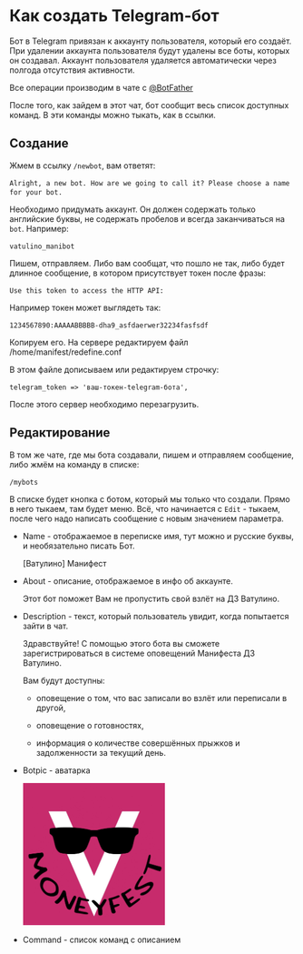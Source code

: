 # Как создать Telegram-бот

Бот в Telegram привязан к аккаунту пользователя, который его создаёт. При удалении аккаунта пользователя будут удалены все боты, которых он создавал. Аккаунт пользователя удаляется автоматически через полгода отсутствия активности.

Все операции производим в чате с [@BotFather](https://t.me/BotFather)

После того, как зайдем в этот чат, бот сообщит весь список доступных команд. В эти команды можно тыкать, как в ссылки.

## Создание

Жмем в ссылку `/newbot`, вам ответят:

    Alright, a new bot. How are we going to call it? Please choose a name for your bot.

Необходимо придумать аккаунт. Он должен содержать только английские буквы, не содержать пробелов и всегда заканчиваться на `bot`. Например:

    vatulino_manibot

Пишем, отправляем. Либо вам сообщат, что пошло не так, либо будет длинное сообщение, в котором присутствует токен после фразы:

    Use this token to access the HTTP API:

Например токен может выглядеть так:

    1234567890:AAAAABBBBB-dha9_asfdaerwer32234fasfsdf

Копируем его. На сервере редактируем файл /home/manifest/redefine.conf

В этом файле дописываем или редактируем строчку:

    telegram_token => 'ваш-токен-telegram-бота',

После этого сервер необходимо перезагрузить.

## Редактирование

В том же чате, где мы бота создавали, пишем и отправляем сообщение, либо жмём на команду в списке:

    /mybots

В списке будет кнопка с ботом, который мы только что создали. Прямо в него тыкаем, там будет меню. Всё, что начинается с `Edit` - тыкаем, после чего надо написать сообщение с новым значением параметра.

* Name -  отображаемое в переписке имя, тут можно и русские буквы, и необязательно писать Бот.

    [Ватулино] Манифест

* About - описание, отображаемое в инфо об аккаунте.

    Этот бот поможет Вам не пропустить свой взлёт на ДЗ Ватулино.

* Description - текст, который пользователь увидит, когда попытается зайти в чат.

    Здравствуйте! С помощью этого бота вы сможете зарегистрироваться в системе оповещений Манифеста ДЗ Ватулино.
    
    Вам будут доступны:
    
    * оповещение о том, что вас записали во взлёт или переписали в другой,
    
    * оповещение о готовностях,
    
    * информация о количестве совершённых прыжков и задолженности за текущий день.

* Botpic - аватарка

    <img src="moneyfest.jpg" width="250px" />

* Command - список команд с описанием

